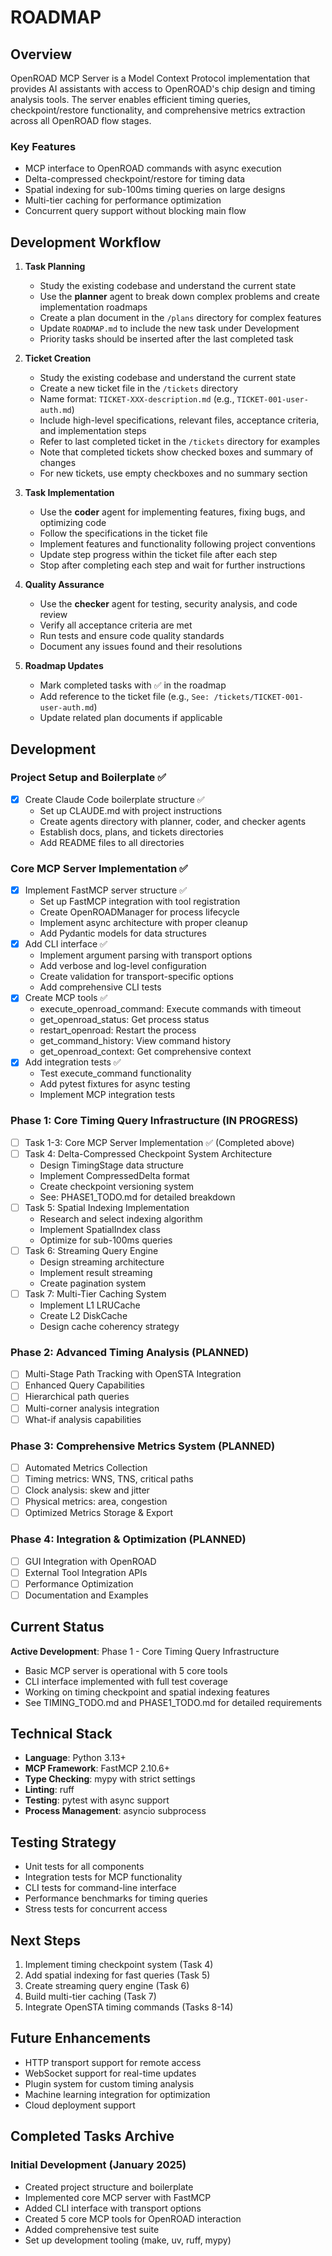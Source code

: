 # ROADMAP

## Overview

OpenROAD MCP Server is a Model Context Protocol implementation that provides AI assistants with access to OpenROAD's chip design and timing analysis tools. The server enables efficient timing queries, checkpoint/restore functionality, and comprehensive metrics extraction across all OpenROAD flow stages.

### Key Features
- MCP interface to OpenROAD commands with async execution
- Delta-compressed checkpoint/restore for timing data
- Spatial indexing for sub-100ms timing queries on large designs
- Multi-tier caching for performance optimization
- Concurrent query support without blocking main flow

## Development Workflow

1. **Task Planning**
   - Study the existing codebase and understand the current state
   - Use the **planner** agent to break down complex problems and create implementation roadmaps
   - Create a plan document in the `/plans` directory for complex features
   - Update `ROADMAP.md` to include the new task under Development
   - Priority tasks should be inserted after the last completed task

2. **Ticket Creation**
   - Study the existing codebase and understand the current state
   - Create a new ticket file in the `/tickets` directory
   - Name format: `TICKET-XXX-description.md` (e.g., `TICKET-001-user-auth.md`)
   - Include high-level specifications, relevant files, acceptance criteria, and implementation steps
   - Refer to last completed ticket in the `/tickets` directory for examples
   - Note that completed tickets show checked boxes and summary of changes
   - For new tickets, use empty checkboxes and no summary section

3. **Task Implementation**
   - Use the **coder** agent for implementing features, fixing bugs, and optimizing code
   - Follow the specifications in the ticket file
   - Implement features and functionality following project conventions
   - Update step progress within the ticket file after each step
   - Stop after completing each step and wait for further instructions

4. **Quality Assurance**
   - Use the **checker** agent for testing, security analysis, and code review
   - Verify all acceptance criteria are met
   - Run tests and ensure code quality standards
   - Document any issues found and their resolutions

5. **Roadmap Updates**
   - Mark completed tasks with ✅ in the roadmap
   - Add reference to the ticket file (e.g., `See: /tickets/TICKET-001-user-auth.md`)
   - Update related plan documents if applicable

## Development

### Project Setup and Boilerplate ✅
- [x] Create Claude Code boilerplate structure ✅
  - Set up CLAUDE.md with project instructions
  - Create agents directory with planner, coder, and checker agents
  - Establish docs, plans, and tickets directories
  - Add README files to all directories

### Core MCP Server Implementation ✅
- [x] Implement FastMCP server structure ✅
  - Set up FastMCP integration with tool registration
  - Create OpenROADManager for process lifecycle
  - Implement async architecture with proper cleanup
  - Add Pydantic models for data structures
- [x] Add CLI interface ✅
  - Implement argument parsing with transport options
  - Add verbose and log-level configuration
  - Create validation for transport-specific options
  - Add comprehensive CLI tests
- [x] Create MCP tools ✅
  - execute_openroad_command: Execute commands with timeout
  - get_openroad_status: Get process status
  - restart_openroad: Restart the process
  - get_command_history: View command history
  - get_openroad_context: Get comprehensive context
- [x] Add integration tests ✅
  - Test execute_command functionality
  - Add pytest fixtures for async testing
  - Implement MCP integration tests

### Phase 1: Core Timing Query Infrastructure (IN PROGRESS)
- [ ] Task 1-3: Core MCP Server Implementation ✅ (Completed above)
- [ ] Task 4: Delta-Compressed Checkpoint System Architecture
  - Design TimingStage data structure
  - Implement CompressedDelta format
  - Create checkpoint versioning system
  - See: PHASE1_TODO.md for detailed breakdown
- [ ] Task 5: Spatial Indexing Implementation
  - Research and select indexing algorithm
  - Implement SpatialIndex class
  - Optimize for sub-100ms queries
- [ ] Task 6: Streaming Query Engine
  - Design streaming architecture
  - Implement result streaming
  - Create pagination system
- [ ] Task 7: Multi-Tier Caching System
  - Implement L1 LRUCache
  - Create L2 DiskCache
  - Design cache coherency strategy

### Phase 2: Advanced Timing Analysis (PLANNED)
- [ ] Multi-Stage Path Tracking with OpenSTA Integration
- [ ] Enhanced Query Capabilities
- [ ] Hierarchical path queries
- [ ] Multi-corner analysis integration
- [ ] What-if analysis capabilities

### Phase 3: Comprehensive Metrics System (PLANNED)
- [ ] Automated Metrics Collection
- [ ] Timing metrics: WNS, TNS, critical paths
- [ ] Clock analysis: skew and jitter
- [ ] Physical metrics: area, congestion
- [ ] Optimized Metrics Storage & Export

### Phase 4: Integration & Optimization (PLANNED)
- [ ] GUI Integration with OpenROAD
- [ ] External Tool Integration APIs
- [ ] Performance Optimization
- [ ] Documentation and Examples

## Current Status

**Active Development**: Phase 1 - Core Timing Query Infrastructure
- Basic MCP server is operational with 5 core tools
- CLI interface implemented with full test coverage
- Working on timing checkpoint and spatial indexing features
- See TIMING_TODO.md and PHASE1_TODO.md for detailed requirements

## Technical Stack

- **Language**: Python 3.13+
- **MCP Framework**: FastMCP 2.10.6+
- **Type Checking**: mypy with strict settings
- **Linting**: ruff
- **Testing**: pytest with async support
- **Process Management**: asyncio subprocess

## Testing Strategy

- Unit tests for all components
- Integration tests for MCP functionality
- CLI tests for command-line interface
- Performance benchmarks for timing queries
- Stress tests for concurrent access

## Next Steps

1. Implement timing checkpoint system (Task 4)
2. Add spatial indexing for fast queries (Task 5)
3. Create streaming query engine (Task 6)
4. Build multi-tier caching (Task 7)
5. Integrate OpenSTA timing commands (Tasks 8-14)

## Future Enhancements

- HTTP transport support for remote access
- WebSocket support for real-time updates
- Plugin system for custom timing analysis
- Machine learning integration for optimization
- Cloud deployment support

## Completed Tasks Archive

### Initial Development (January 2025)
- Created project structure and boilerplate
- Implemented core MCP server with FastMCP
- Added CLI interface with transport options
- Created 5 core MCP tools for OpenROAD interaction
- Added comprehensive test suite
- Set up development tooling (make, uv, ruff, mypy)
